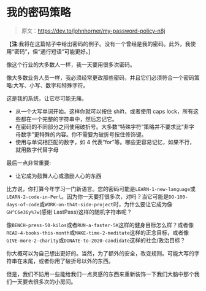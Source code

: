 # 我的密码策略

> 原文：<https://dev.to/johnhorner/my-password-policy-n8j>

【**注**:我将在这篇帖子中给出密码的例子。没有一个曾经是我的密码。此外，我使用“密码”，但“通行短语”可能更好。]

像这个行业的大多数人一样，我一天要用很多次密码。

像大多数业务人员一样，我必须经常更改那些密码，并且它们必须符合一个密码策略:大写、小写、数字和特殊字符。

这是我的系统，让它尽可能无痛。

*   从一个大写单词开始。这样你就可以按住 shift，或者使用 caps lock，所有这些都在一个完整的字符串中，然后忘记它。
*   在密码的不同部分之间使用破折号。大多数“特殊字符”策略并不要求比“非字母数字”更特殊的内容。你不需要为破折号按住修饰键。
*   使用与单词相匹配的数字，如 4 代表“for”等。哪些更容易记忆，如果不行，就用数字代替字母

最后一点非常重要:

*   让它成为鼓舞人心或激励人心的东西

比方说，你打算今年学习一门新语言。您的密码可能是`LEARN-1-new-language`或`LEARN-2-code-in-Perl`。因为你一天要打很多次，对吗？当它可能是`DO-100-days-of-code`或`WORK-on-th4t-side-project`时，为什么要让它成为像`GH^C6e36y%7w`(感谢 LastPass)这样的随机字符串呢？

像`BENCH-press-50-kilos`或者`RUN-a-faster-5K`这样的健身目标怎么样？或者像`READ-4-books-this-month`或`MAKE-time-2-meditate`这样的正念目标，或者像`GIVE-more-2-charity`或`DONATE-to-2020-candidate`这样的社会/政治目标？

你大概可以为自己想出更好的。当然，为了额外的安全，改变规则。可能大写的字符串在末尾，或者你用了破折号以外的东西。

但是，我们不妨用一些能给我们一点灵感的东西来重新装饰一下我们大脑中那个我们一天要去很多次的小房间。